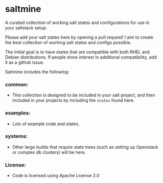 saltmine
========

A curated collection of working salt states and configurations for use in your saltstack setup.

Please add your salt states here by opening a pull request! I aim to create the best collection of working salt states and configs possible.

The initial goal is to have states that are compatible with both RHEL and Debian distributions. If people show interest in additional compatibility, add it as a github issue.

Saltmine includes the following:

### common:
+ This collection is designed to be included in your salt project, and then included in your projects by including the `states` found here.

### examples:
+ Lots of example code and states.

### systems:
+ Other large builds that require state trees (such as setting up Openstack or complex db clusters) will be here.  

### License: 
+ Code is licensed using Apache License 2.0
